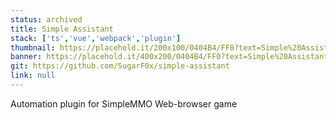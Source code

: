 ```yaml
---
status: archived
title: Simple Assistant
stack: ['ts','vue','webpack','plugin']
thumbnail: https://placehold.it/200x100/0404B4/FF0?text=Simple%20Assistant
banner: https://placehold.it/400x200/0404B4/FF0?text=Simple%20Assistant
git: https://github.com/SugarF0x/simple-assistant
link: null
---
```


Automation plugin for SimpleMMO Web-browser game
<!--more-->

